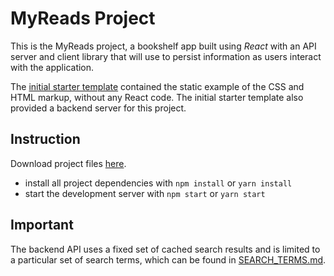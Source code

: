 # MyReads Project

This is the MyReads project, a bookshelf app built using *React* with an API server and client library that will use to persist information as users interact with the application.

The [initial starter template](https://github.com/udacity/reactnd-project-myreads-starter) contained the static example of the CSS and HTML markup, without any React code. The initial starter template also provided a backend server for this project.

## Instruction

Download project files [here](https://github.com/alramadona/FEWD7-MyReads/archive/master.zip).

* install all project dependencies with `npm install` or `yarn install`
* start the development server with `npm start` or `yarn start`

## Important
The backend API uses a fixed set of cached search results and is limited to a particular set of search terms, which can be found in [SEARCH_TERMS.md](SEARCH_TERMS.md).